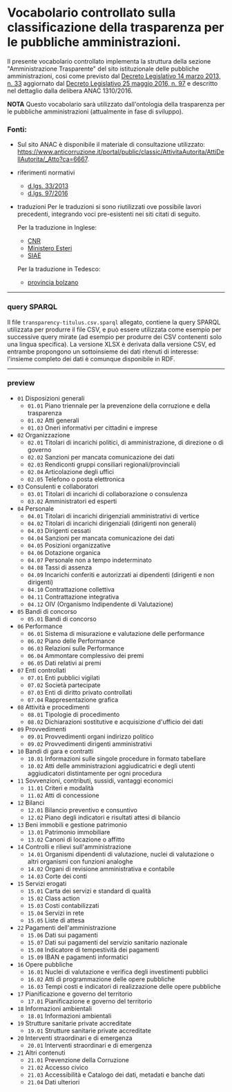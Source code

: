 
Vocabolario controllato sulla classificazione della trasparenza per le pubbliche amministrazioni.
=======================

Il presente vocabolario controllato implementa la struttura della sezione "Amministrazione Trasparente" del sito istituzionale delle pubbliche amministrazioni, così come previsto dal [Decreto Legislativo 14 marzo 2013, n. 33](http://www.normattiva.it/uri-res/N2Ls?urn:nir:stato:decreto.legislativo:2013-03-14;33) aggiornato dal [Decreto Legislativo 25 maggio 2016, n. 97](http://www.normattiva.it/uri-res/N2Ls?urn:nir:stato:decreto.legislativo:2016-05-25;97) e descritto nel dettaglio dalla delibera ANAC 1310/2016.


**NOTA**
Questo vocabolario sarà utilizzato dall'ontologia della trasparenza per le pubbliche amministrazioni (attualmente in fase di sviluppo).



### Fonti:

+ Sul sito ANAC è disponibile il materiale di consultazione utilizzato: 
https://www.anticorruzione.it/portal/public/classic/AttivitaAutorita/AttiDellAutorita/_Atto?ca=6667.

+ riferimenti normativi
	- [d.lgs. 33/2013](http://www.normattiva.it/uri-res/N2Ls?urn:nir:stato:decreto.legislativo:2013-03-14;33) 
	- [d.lgs. 97/2016](http://www.normattiva.it/uri-res/N2Ls?urn:nir:stato:decreto.legislativo:2016-05-25;97)

+ traduzioni
	Per le traduzioni si sono riutilizzati ove possibile lavori precedenti, integrando voci pre-esistenti nei siti citati di seguito.

	Per la traduzione in Inglese:
	- [CNR](https://www.cnr.it/en/amministrazione-trasparente)
	- [Ministero Esteri](https://www.esteri.it/mae/en/trasparenza_comunicazioni_legali/)
	- [SIAE](https://www.siae.it/en/transparent-siae/transparent-siae)
	
	Per la traduzione in Tedesco:
	- [provincia bolzano](http://www.provinz.bz.it/de/default.asp)

----
	
### query SPARQL
	
Il file `transparency-titulus.csv.sparql` allegato, contiene la query SPARQL utilizzata per produrre il file CSV, e può essere utilizzata come esempio per successive query mirate (ad esempio per produrre dei CSV contenenti solo una lingua specifica).
La versione XLSX è derivata dalla versione CSV, ed entrambe propongono un sottoinsieme dei dati ritenuti di interesse: l'insieme completo dei dati è comunque disponibile in RDF.

* * * 

### preview

+ `01` Disposizioni generali
	- `01.01` Piano triennale per la prevenzione della corruzione e della trasparenza
	- `01.02` Atti generali
	- `01.03` Oneri informativi per cittadini e imprese
+ `02` Organizzazione
	- `02.01` Titolari di incarichi politici, di amministrazione, di direzione o di governo
	- `02.02` Sanzioni per mancata comunicazione dei dati
	- `02.03` Rendiconti gruppi consiliari regionali/provinciali
	- `02.04` Articolazione degli uffici
	- `02.05` Telefono o posta elettronica
+ `03` Consulenti e collaboratori
	- `03.01` Titolari di incarichi di collaborazione o consulenza
	- `03.02` Amministratori ed esperti
+ `04` Personale
	- `04.01` Titolari di incarichi dirigenziali amministrativi di vertice
	- `04.02` Titolari di incarichi dirigenziali (dirigenti non generali)
	- `04.03` Dirigenti cessati
	- `04.04` Sanzioni per mancata comunicazione dei dati
	- `04.05` Posizioni organizzative
	- `04.06` Dotazione organica
	- `04.07` Personale non a tempo indeterminato
	- `04.08` Tassi di assenza
	- `04.09` Incarichi conferiti e autorizzati ai dipendenti (dirigenti e non dirigenti)
	- `04.10` Contrattazione collettiva
	- `04.11` Contrattazione integrativa
	- `04.12` OIV (Organismo Indipendente di Valutazione)
+ `05` Bandi di concorso
	- `05.01` Bandi di concorso
+ `06` Performance
    - `06.01` Sistema di misurazione e valutazione delle performance
	- `06.02` Piano delle Performance
	- `06.03` Relazioni sulle Performance
	- `06.04` Ammontare complessivo dei premi
	- `06.05` Dati relativi ai premi
+ `07` Enti controllati
	- `07.01` Enti pubblici vigilati
	- `07.02` Società partecipate
	- `07.03` Enti di diritto privato controllati
	- `07.04` Rappresentazione grafica
+ `08` Attività e procedimenti
	- `08.01` Tipologie di procedimento
	- `08.02` Dichiarazioni sostitutive e acquisizione d'ufficio dei dati
+ `09` Provvedimenti
	- `09.01` Provvedimenti organi indirizzo politico
	- `09.02` Provvedimenti dirigenti amministrativi
+ `10` Bandi di gara e contratti
	- `10.01` Informazioni sulle singole procedure in formato tabellare
	- `10.02` Atti delle amministrazioni aggiudicatrici e degli utenti aggiudicatori distintamente per ogni procedura
+ `11` Sovvenzioni, contributi, sussidi, vantaggi economici
	- `11.01` Criteri e modalità
	- `11.02` Atti di concessione
+ `12` Bilanci
	- `12.01` Bilancio preventivo e consuntivo
	- `12.02` Piano degli indicatori e risultati attesi di bilancio
+ `13` Beni immobili e gestione patrimonio
	- `13.01` Patrimonio immobiliare
	- `13.02` Canoni di locazione o affitto
+ `14` Controlli e rilievi sull'amministrazione
	- `14.01` Organismi dipendenti di valutazione, nuclei di valutazione o altri organismi con funzioni analoghe
	- `14.02` Organi di revisione amministrativa e contabile
	- `14.03` Corte dei conti
+ `15` Servizi erogati
	- `15.01` Carta dei servizi e standard di qualità
	- `15.02` Class action
	- `15.03` Costi contabilizzati
	- `15.04` Servizi in rete
	- `15.05` Liste di attesa
+ `22` Pagamenti dell'amministrazione
    - `15.06` Dati sui pagamenti
	- `15.07` Dati sui pagamenti del servizio sanitario nazionale
	- `15.08` Indicatore di tempestività dei pagamenti
	- `15.09` IBAN e pagamenti informatici
+ `16` Opere pubbliche
	- `16.01` Nuclei di valutazione e verifica degli investimenti pubblici
	- `16.02` Atti di programmazione delle opere pubbliche
	- `16.03` Tempi costi e indicatori di realizzazione delle opere pubbliche
+ `17` Pianificazione e governo del territorio
	- `17.01` Pianificazione e governo del territorio
+ `18` Informazioni ambientali
	- `18.01` Informazioni ambientali
+ `19` Strutture sanitarie private accreditate
	- `19.01` Strutture sanitarie private accreditate
+ `20` Interventi straordinari e di emergenza
	- `20.01` Interventi straordinari e di emergenza
+ `21` Altri contenuti	
	- `21.01` Prevenzione della Corruzione
	- `21.02` Accesso civico
	- `21.03` Accessibilità e Catalogo dei dati, metadati e banche dati
	- `21.04` Dati ulteriori

